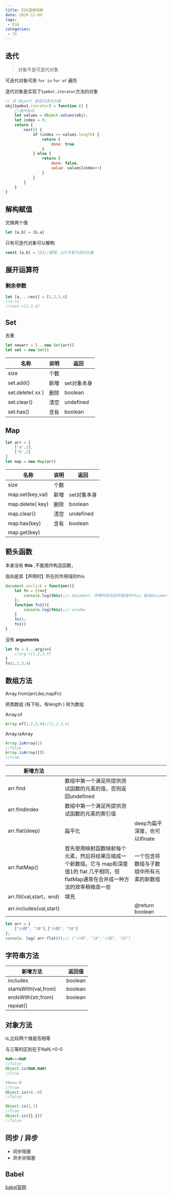 ```yaml
---
title: ES6温故知新
date: 2020-12-09
tags:
 - ES6
categories: 
 - JS
---
```




## 迭代

> 对象不是可迭代对象

可迭代对象可用 `for in` `for of` 遍历

迭代对象是实现了`Symbol.iterator`方法的对象

```js
// 将 Object 变成可迭代对象
obj[Symbo1.iterator] = function () {
    //迭代协议
    let values = Object.values(obj); 
    let index = 0;
    return {
        next() {
            if (index >= values.length) {
                return {
                    done: true
                }
            } else {
                return {
                    done: false,
                    value: values[index++]
                }
            }
        }
    }
}
```



## 解构赋值

交换两个值

```js
let [a,b] = [b,a]
```

只有可迭代对象可以解构

```js
const [a,b] = 123//报错，123不是可迭代对象
```

## 展开运算符

### 剩余参数

```js
let [a,...rest] = [1,2,3,4]
//a->1
//rest->[2,3,4]
```

## Set 

去重

```js
let newarr = [...new Set(arr)]
let set = new Set()
```

| 名称             | 说明 | 返回        |
| ---------------- | ---- | ----------- |
| size             | 个数 |             |
| set.add()        | 新增 | set对象本身 |
| set.delete( xx ) | 删除 | boolean     |
| set.clear()      | 清空 | undefined   |
| set.has()        | 含有 | boolean     |

## Map

```js
let arr = [
	['a',1],
	['b',2]
]
let map = new Map(arr)
```

| 名称             | 说明 | 返回        |
| ---------------- | ---- | ----------- |
| size             | 个数 |             |
| map.set(key,val) | 新增 | set对象本身 |
| map.delete( key) | 删除 | boolean     |
| map.clear()      | 清空 | undefined   |
| map.has(key)     | 含有 | boolean     |
| map.get(key)     |      |             |

## 箭头函数

本身没有 **this** ,不能用作构造函数，

指向是其【声明时】所在的作用域的this

```js
document.onclick = function(){
    let fn = ()=>{
        console.log(this);// document，声明时所在的作用域中this 指向document
    };
    function fn1(){
        console.log(this);// window
    }
    fn();
    fn1()
}
```

没有 **arguments**

```js
let fn = (...arg)=>{
	//arg->[1,2,3,4]
}
fn(1,2,3,4)
```

## 数组方法

Array.from(arrLike,mapFn)

把类数组 (有下标，有length ) 转为数组

Array.of

```js
Array.of(1,2,3,4)//[1,2,3,4]
```

Array.isArray

```js
Array.isArray(1)
//false
Array.isArray([])
//true
```

| 新增方法                 |                                                              |                                          |
| ------------------------ | ------------------------------------------------------------ | ---------------------------------------- |
| arr.find                 | 数组中第一个满足所提供测试函数的元素的值，否则返回undefined  |                                          |
| arr.findIndex            | 数组中第一个满足所提供测试函数的元素的索引值                 |                                          |
| arr.flat(deep)           | 扁平化                                                       | deep为扁平深度，也可以Ifinate            |
| arr.flatMap()            | 首先使用映射函数映射每个元素，然后将结果压缩成一个新数组。它与 map和深度值1的 flat 几乎相同，但 flatMap通常在合并成一种方法的效率稍微高一些 | 一个包含将数组与子数组中所有元素的新数组 |
| arr.fill(val,start，end) | 填充                                                         |                                          |
| arr.includes(val,start)  |                                                              | @return boolean                          |



```js
let arr = [
	["小明", "18"],["小刚", "18"]
];
console. log( arr.flat());// ["小明", "18","小刚", "18"]

```

## 字符串方法

| 新增方法             |      | 返回值  |
| -------------------- | ---- | ------- |
| includes             |      | boolean |
| startsWith(val,from) |      | boolean |
| endsWith(str,from)   |      | boolean |
| repeat()             |      |         |

## 对象方法

is,比较两个值是否相等

与三等的区别在于NaN,+0-0

```js
NaN===NaN
//false
Object.is(NaN,NaN)
//true

+0===-0
//true
Object.is(+0,-0)
//false
```

```js
Object.is(1,1)
//true
Object.is({},{})
//false
```

## 同步 / 异步

-  同步阻塞
- 异步非阻塞





## Babel

[babel官网](https://www.babeljs.cn/)